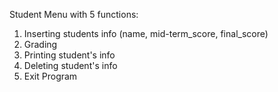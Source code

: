 Student Menu with 5 functions:
1. Inserting students info (name, mid-term_score, final_score)
2. Grading
3. Printing student's info
4. Deleting student's info
5. Exit Program
